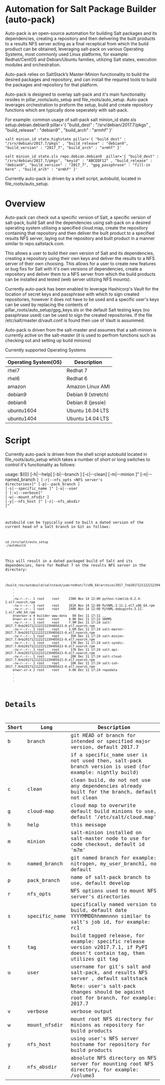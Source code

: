 # Automation for Salt Package Builder (auto-pack)

Auto-pack is an open-source automation for building Salt packages and its dependencies, creating a repository and then delivering the built products to a results NFS server acting as a final receptical from which the build prodiuct can be obtained, leveraging salt-pack on various Operating Systems, most commonly used Linux platforms, for example: Redhat/CentOS and Debian/Ubuntu families, utilizing Salt states, execution modules and orchestration.

Auto-pack relies on SaltStack’s Master-Minion functionality to build the desired packages and repository, and can install the required tools to build the packages and repository for that platform.

Auto-pack is designed to overlay salt-pack and it's main functionality resides in pillar_roots/auto_setup and file_roots/auto_setup.  Auto-pack leverages orchestration to preform the setup, build and create repository functions which are typically done seperately with salt-pack.

For example: common usage of salt-pack
    salt minion_id state.sls setup.debian.debian9 pillar='{ "build_dest" : "/srv/debian/2017.7/pkgs" , "build_release" : "debian9" , "build_arch" : "armhf" }'

    salt minion_id state.highstate pillar='{ "build_dest" : "/srv/debian/2017.7/pkgs" , "build_release" : "debian9", "build_version" : "2017_7", "build_arch" : "armhf" }'

    salt minion_id state.sls repo.debian.debian9  pillar='{ "build_dest" : "/srv/debian/2017.7/pkgs", "keyid" : "ABCEDF12" , "build_release" : "debian9", "build_version" : "2017_7", "gpg_passphrase" : "fill-in here" , "build_arch" : "armhf" }'


Currently auto-pack is driven by a shell script, autobuild, located in file_roots/auto_setup.


# Overview

Auto-pack can check out a specific version of Salt, a specific version of salt-pack, build Salt and the dependencies using salt-pack on a desired operating system utilising a specified cloud.map, create the repository containing that repository and then deliver the built product to a specified results NFS server, laying out the repository and built product in a manner similar to repo.saltstack.com.

This allows a user to build their own version of Salt and its dependencies, creating a repository using their own keys and deliver the results to a NFS server of their own choosing.  This allows for a user to create new features or bug fixs for Salt with it's own versions of dependencies, create a repository and deliver them to a NFS server from which the build products can be installed and tested (web server utilizing NFS mounts).

Currently auto-pack has been enabled to leverage Hashicorp's Vault for the location of secret keys and passphrase with which to sign created repositories, however it does not have to be used and a specific user's keys can be used by replacing the contents of pillar_roots/auto_setup/gpg_keys.sls or the default Salt testing keys (no passphrase used) can be used to sign the created repositories. If the file /etc/salt/master.d/vault.conf is found then use of Vault is assummed.

Auto-pack is driven from the salt-master and assumes that a salt-minion is currently active on the salt-master (it is used to perfrom functions such as checking out and setting up build minions)

Currently supported Operating Systems

| Operating System(OS) | Description       |
|----------------------|-------------------|
| rhel7                | Redhat 7          |
| rhel6                | Redhat 6          |
| amazon               | Amazon Linux AMI  |
| debian9              | Debian 9 (stretch)|
| debian8              | Debian 8 (jessie) |
| ubuntu1604           | Ubuntu 16.04 LTS  |
| ubuntu1404           | Ubuntu 14.04 LTS  |


# Script

Currently auto-pack is driven from the shell script autobuild located in file_roots/auto_setup which takes a number of short or long switches to control it's functionality as follows:

usage: ${0}  [-h|--help] [-b|--branch <branch to build>] [-c|--clean] [-m|--minion <minion to use>]"
             [-n|--named_branch <code named branch to build>] [-r|--nfs_opts <NFS server's directories>]"
             [-p|--pack_branch <git named branch>] [-s|--specific_name <specific named version to produce>]"
             [-u|--user <username for git salt and salt-pack>] [-v|--verbose]"
             [-w|--mount_nfsdir <mount root NFS directory for minions>] [-y|--nfs_host <hostname of NFS server>]"
             [-z|--nfs_absdir <absolute NFS directory on NFS server for build product>]"


autobuild can be typically used to built a dated version of the current head of a Salt branch in Git as follows:

    cd /srv/salt/auto_setup
    ./autobuild

This will result in a dated packaged build of Salt and its dependencies, here for Redhat 7 on the results NFS server in the directory:

    /build_res/autobuild/saltstack/yum/redhat/7/x86_64/archive/2017_7nb201712112221239405613
        .
        .
        .
        -rw-r--r-- 1 root    root     230K Nov 14 12:00 python-timelib-0.2.4-1.el7.noarch.rpm
        -rw-r--r-- 1 root    root     161K Nov 14 12:00 PyYAML-3.11-1.el7.x86_64.rpm
        -rw-r--r-- 1 root    root     248K Nov 14 12:00 PyYAML-debuginfo-3.11-1.el7.x86_64.rpm
        drwxrwxr-x 4 builder www-data   80 Dec 11 17:11 ..
        drwxr-xr-x 2 root    root     4.0K Dec 11 17:22 SRPMS
        -rw-r--r-- 1 root    root     7.9M Dec 11 17:24 salt-2017.7.0nb201712112221239405613-0.el7.noarch.rpm
        -rw-r--r-- 1 root    root     1.6M Dec 11 17:24 salt-master-2017.7.0nb201712112221239405613-0.el7.noarch.rpm
        -rw-r--r-- 1 root    root      35K Dec 11 17:24 salt-minion-2017.7.0nb201712112221239405613-0.el7.noarch.rpm
        -rw-r--r-- 1 root    root      17K Dec 11 17:24 salt-syndic-2017.7.0nb201712112221239405613-0.el7.noarch.rpm
        -rw-r--r-- 1 root    root      17K Dec 11 17:24 salt-api-2017.7.0nb201712112221239405613-0.el7.noarch.rpm
        -rw-r--r-- 1 root    root      20K Dec 11 17:24 salt-cloud-2017.7.0nb201712112221239405613-0.el7.noarch.rpm
        -rw-r--r-- 1 root    root      18K Dec 11 17:24 salt-ssh-2017.7.0nb201712112221239405613-0.el7.noarch.rpm
        drwxr-xr-x 2 root    root     4.0K Dec 11 17:24 repodata
        .
        .
        .


# Details

| Short | Long          | Description                                                                                                               |
|-------|---------------|---------------------------------------------------------------------------------------------------------------------------|
|   b   | branch        | git HEAD of branch for intended or specified major version, default 2017.7                                                |
|       |               | if a specific_name user is not used then, salt-pack branch version is used (for example: nightly build)                   |
|   c   | clean         | clean build, do not not use any dependencies already built for the branch, default not clean                              |
|   g   | cloud-map     | cloud map to overwrite default build minions to use, default '/etc/salt/cloud.map'                                        |
|   h   | help          | this message                                                                                                              |
|   m   | minion        | salt-minion installed on salt-master node to use for code checkout, default id 'm7m'                                      |
|   n   | named_branch  | git named branch for example: nitrogen, my_user_branch1, no default                                                       |
|   p   | pack_branch   | name of salt-pack branch to use, default develop                                                                          |
|   r   | nfs_opts      | NFS options used to mount NFS server's directories                                                                        |
|   s   | specific_name | specifically named version to build, default date YYYYMMDDhhmmnnnn similar to salt's job id, for example: rc1             |
|   t   | tag           | build tagged release, for example: specific release version v2017.7.1, if PyPI doesn't contain tag, then utilizes git tag |
|   u   | user          | username for git's salt and salt-pack, and results NFS server , default saltstack                                  |
|       |               | Note: user's salt-pack changes should be against root for branch, for example: 2017.7                                     |
|   v   | verbose       | verbose output                                                                                                            |
|   w   | mount_nfsdir  | mount root NFS directory for minions as repository for build products                                                     |
|   y   | nfs_host      | using user's NFS server hostname for repository for build products                                                        |
|   z   | nfs_absdir    |absolute NFS directory on NFS server for mounting root NFS directory, for example: /volume3                                |


